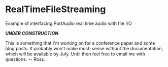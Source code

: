 RealTimeFileStreaming
=====================

Example of interfacing PortAudio real time audio with file I/O

***UNDER CONSTRUCTION***

This is something that I'm working on for a conference paper and some blog posts. It probably won't make much sense without the documentation, which will be available by July. Until then feel free to email me with questions. -- Ross.
